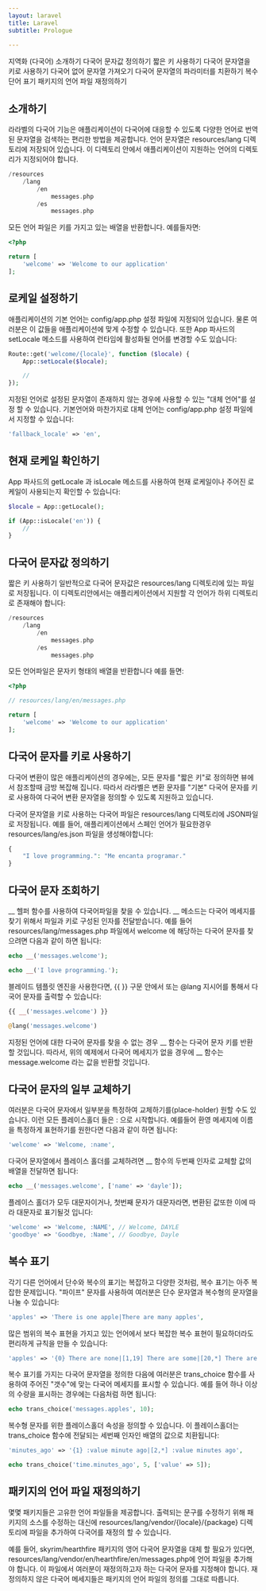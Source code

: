 ```yaml
---
layout: laravel
title: Laravel
subtitle: Prologue
    
---
```


지역화 (다국어)
소개하기
다국어 문자값 정의하기
짧은 키 사용하기
다국어 문자열을 키로 사용하기
다국어 없어 문자열 가져오기
다국어 문자열의 파라미터를 치환하기
복수 단어 표기
패키지의 언어 파일 재정의하기

## 소개하기
라라벨의 다국어 기능은 애플리케이션이 다국어에 대응할 수 있도록 다양한 언어로 번역된 문자열을 검색하는 편리한 방법을 제공합니다. 언어 문자열은 resources/lang 디렉토리에 저장되어 있습니다. 이 디렉토리 안에서 애플리케이션이 지원하는 언어의 디렉토리가 지정되어야 합니다.

```php
/resources
    /lang
        /en
            messages.php
        /es
            messages.php
```
모든 언어 파일은 키를 가지고 있는 배열을 반환합니다. 예를들자면:

```php
<?php

return [
    'welcome' => 'Welcome to our application'
];
```

## 로케일 설정하기
애플리케이션의 기본 언어는 config/app.php 설정 파일에 지정되어 있습니다. 물론 여러분은 이 값들을 애플리케이션에 맞게 수정할 수 있습니다. 또한 App 파사드의 setLocale 메소드를 사용하여 런타임에 활성화될 언어를 변경할 수도 있습니다:

```php
Route::get('welcome/{locale}', function ($locale) {
    App::setLocale($locale);

    //
});
```

지정된 언어로 설정된 문자열이 존재하지 않는 경우에 사용할 수 있는 "대체 언어"를 설정 할 수 있습니다. 기본언어와 마찬가지로 대체 언어는 config/app.php 설정 파일에서 지정할 수 있습니다:

```php
'fallback_locale' => 'en',
```

## 현재 로케일 확인하기
App 파사드의 getLocale 과 isLocale 메소드를 사용하여 현재 로케일이나 주어진 로케일이 사용되는지 확인할 수 있습니다:

```php
$locale = App::getLocale();

if (App::isLocale('en')) {
    //
}
```

## 다국어 문자값 정의하기

짧은 키 사용하기
일반적으로 다국어 문자값은 resources/lang 디렉토리에 있는 파일로 저장됩니다. 이 디렉토리안에서는 애플리케이션에서 지원할 각 언어가 하위 디렉토리로 존재해야 합니다:

```php
/resources
    /lang
        /en
            messages.php
        /es
            messages.php
```

모든 언어파일은 문자키 형태의 배열을 반환합니다 예를 들면:

```php
<?php

// resources/lang/en/messages.php

return [
    'welcome' => 'Welcome to our application'
];
```

## 다국어 문자를 키로 사용하기
다국어 변환이 많은 애플리케이션의 경우에는, 모든 문자를 "짧은 키"로 정의하면 뷰에서 참조할때 금방 복잡해 집니다. 따라서 라라벨은 변환 문자를 "기본" 다국어 문자를 키로 사용하여 다국어 변환 문자열을 정의할 수 있도록 지원하고 있습니다.

다국어 문자열을 키로 사용하는 다국어 파일은 resources/lang 디렉토리에 JSON파일로 저장됩니다. 예를 들어, 애플리케이션에서 스페인 언어가 필요한경우 resources/lang/es.json 파일을 생성해야합니다:

```php
{
    "I love programming.": "Me encanta programar."
}
```

## 다국어 문자 조회하기
__ 헬퍼 함수를 사용하여 다국어파일을 찾을 수 있습니다. __ 메소드는 다국어 메세지를 찾기 위해서 파일과 키로 구성된 인자를 전달받습니다. 예를 들어 resources/lang/messages.php 파일에서 welcome 에 해당하는 다국어 문자를 찾으려면 다음과 같이 하면 됩니다:

```php
echo __('messages.welcome');

echo __('I love programming.');
```

블레이드 템플릿 엔진을 사용한다면, {{ }} 구문 안에서 또는 @lang 지시어를 통해서 다국어 문자를 출력할 수 있습니다:

```php
{{ __('messages.welcome') }}

@lang('messages.welcome')
```

지정된 언어에 대한 다국어 문자를 찾을 수 없는 경우 __ 함수는 다국어 문자 키를 반환할 것입니다. 따라서, 위의 예제에서 다국어 메세지가 없을 경우에 __ 함수는 message.welcome 라는 값을 반환할 것입니다.


## 다국어 문자의 일부 교체하기
여러분은 다국어 문자에서 일부분을 특정하여 교체하기를(place-holder) 원할 수도 있습니다. 이런 모든 플레이스홀더 들은 : 으로 시작합니다. 예를들어 환영 메세지에 이름을 특정하게 표현하기를 원한다면 다음과 같이 하면 됩니다:

```php
'welcome' => 'Welcome, :name',
```

다국어 문자열에서 플레이스 홀더를 교체하려면 __ 함수의 두번째 인자로 교체할 값의 배열을 전달하면 됩니다:

```php
echo __('messages.welcome', ['name' => 'dayle']);
```

플레이스 홀더가 모두 대문자이거나, 첫번째 문자가 대문자라면, 변환된 값또한 이에 따라 대문자로 표기될것 입니다:

```php
'welcome' => 'Welcome, :NAME', // Welcome, DAYLE
'goodbye' => 'Goodbye, :Name', // Goodbye, Dayle
```

## 복수 표기
각기 다른 언어에서 단수와 복수의 표기는 복잡하고 다양한 것처럼, 복수 표기는 아주 복잡한 문제입니다. "파이프" 문자를 사용하여 여러분은 단수 문자열과 복수형의 문자열을 나눌 수 있습니다:

```php
'apples' => 'There is one apple|There are many apples',
```

많은 범위의 복수 표현을 가지고 있는 언어에서 보다 복잡한 복수 표현이 필요하더라도 편리하게 규칙을 만들 수 있습니다:

```php
'apples' => '{0} There are none|[1,19] There are some|[20,*] There are many',
```

복수 표기를 가지는 다국어 문자열을 정의한 다음에 여러분은 trans_choice 함수를 사용하여 주어진 "갯수"에 맞는 다국어 메세지를 표시할 수 있습니다. 예를 들어 하나 이상의 수량을 표시하는 경우에는 다음처럼 하면 됩니다:

```php
echo trans_choice('messages.apples', 10);
```

복수형 문자를 위한 플레이스홀더 속성을 정의할 수 있습니다. 이 플레이스홀더는 trans_choice 함수에 전달되는 세번째 인자인 배열의 값으로 치환됩니다:

```php
'minutes_ago' => '{1} :value minute ago|[2,*] :value minutes ago',

echo trans_choice('time.minutes_ago', 5, ['value' => 5]);
```

## 패키지의 언어 파일 재정의하기
몇몇 패키지들은 고유한 언어 파일들을 제공합니다. 출력되는 문구를 수정하기 위해 패키지의 소스를 수정하는 대신에 resources/lang/vendor/{locale}/{package} 디렉토리에 파일을 추가하여 다국어를 재정의 할 수 있습니다.

예를 들어, skyrim/hearthfire 패키지의 영어 다국어 문자열을 대체 할 필요가 있다면, resources/lang/vendor/en/hearthfire/en/messages.php에 언어 파일을 추가해야 합니다. 이 파일에서 여러분이 재정의하고자 하는 다국어 문자를 지정해야 합니다. 재정의하지 않은 다국어 메세지들은 패키지의 언어 파일의 정의를 그대로 따릅니다.